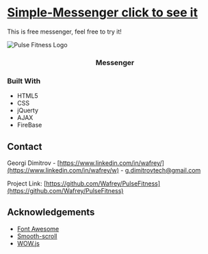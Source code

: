 # [Simple-Messenger click to see it](https://wafrey.github.io/PulseFitness/)
This is free messenger, feel free to try it!

![Pulse Fitness Logo](https://tinyurl.com/y3k32ba8)

  <h3 align="center">Messenger</h3>

### Built With

* HTML5
* CSS
* jQuerty
* AJAX
* FireBase

## Contact

Georgi Dimitrov - [https://www.linkedin.com/in/wafrey/](https://www.linkedin.com/in/wafrey/w) - g.dimitrovtech@gmail.com

Project Link: [https://github.com/Wafrey/PulseFitness](https://github.com/Wafrey/PulseFitness)

## Acknowledgements
* [Font Awesome](https://fontawesome.com)
* [Smooth-scroll](http://github.com/cferdinandi/smooth-scroll)
* [WOW.js](https://github.com/matthieua/WOW)

